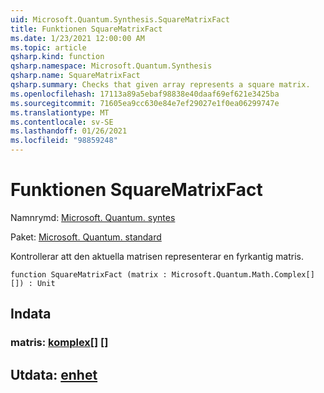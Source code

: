 ```yaml
---
uid: Microsoft.Quantum.Synthesis.SquareMatrixFact
title: Funktionen SquareMatrixFact
ms.date: 1/23/2021 12:00:00 AM
ms.topic: article
qsharp.kind: function
qsharp.namespace: Microsoft.Quantum.Synthesis
qsharp.name: SquareMatrixFact
qsharp.summary: Checks that given array represents a square matrix.
ms.openlocfilehash: 17113a89a5ebaf98838e40daaf69ef621e3425ba
ms.sourcegitcommit: 71605ea9cc630e84e7ef29027e1f0ea06299747e
ms.translationtype: MT
ms.contentlocale: sv-SE
ms.lasthandoff: 01/26/2021
ms.locfileid: "98859248"
---
```

# <a name="squarematrixfact-function"></a>Funktionen SquareMatrixFact

Namnrymd: [Microsoft. Quantum. syntes](xref:Microsoft.Quantum.Synthesis)

Paket: [Microsoft. Quantum. standard](https://nuget.org/packages/Microsoft.Quantum.Standard)


Kontrollerar att den aktuella matrisen representerar en fyrkantig matris.

```qsharp
function SquareMatrixFact (matrix : Microsoft.Quantum.Math.Complex[][]) : Unit
```


## <a name="input"></a>Indata

### <a name="matrix--complex"></a>matris: [komplex](xref:Microsoft.Quantum.Math.Complex)[] []





## <a name="output--unit"></a>Utdata: [enhet](xref:microsoft.quantum.lang-ref.unit)

